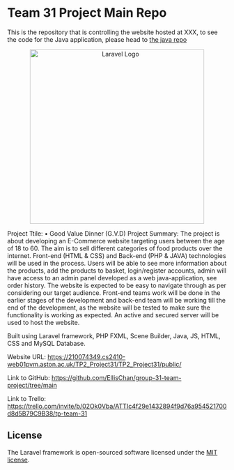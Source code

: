 <h1>Team 31 Project Main Repo</h1>
<p>This is the repository that is controlling the website hosted at XXX, to see the code for the Java application, please head to <a href="https://github.com/ElIisChan/group-31-team-project-java">the java repo</a></p>

<p align="center"><a href="https://laravel.com" target="_blank"><img src="https://raw.githubusercontent.com/laravel/art/master/logo-lockup/5%20SVG/2%20CMYK/1%20Full%20Color/laravel-logolockup-cmyk-red.svg" width="400" alt="Laravel Logo"></a></p>


Project Ttile: •	Good Value Dinner (G.V.D)
Project Summary: The project is about developing an E-Commerce website targeting users between the age of 18 to 60.  The aim is to sell different categories of food products over the internet. Front-end (HTML & CSS) and Back-end (PHP & JAVA) technologies will be used in the process. Users will be able to see more information about the products, add the products to basket, login/register accounts, admin will have access to an admin panel developed as a web java-application, see order history. The website is expected to be easy to navigate through as per considering our target audience. Front-end teams work will be done in the earlier stages of the development and back-end team will be working till the end of the development, as the website will be tested to make sure the functionality is working as expected. An active and secured server will be used to host the website.

Built using Laravel framework, PHP FXML, Scene Builder, Java, JS, HTML, CSS and MySQL Database.

Website URL: https://210074349.cs2410-web01pvm.aston.ac.uk/TP2_Project31/TP2_Project31/public/ 

Link to GitHub: https://github.com/ElIisChan/group-31-team-project/tree/main

Link to Trello: https://trello.com/invite/b/02Ok0Vba/ATTIc4f29e1432894f9d76a954521700d8d5B79C9B38/tp-team-31




## License

The Laravel framework is open-sourced software licensed under the [MIT license](https://opensource.org/licenses/MIT).
